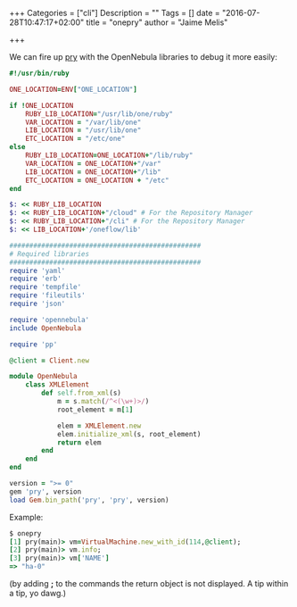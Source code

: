 +++
Categories = ["cli"]
Description = ""
Tags = []
date = "2016-07-28T10:47:17+02:00"
title = "onepry"
author = "Jaime Melis"

+++

We can fire up [pry](https://github.com/pry/pry) with the OpenNebula libraries to debug it more easily:

```ruby
#!/usr/bin/ruby

ONE_LOCATION=ENV["ONE_LOCATION"]

if !ONE_LOCATION
    RUBY_LIB_LOCATION="/usr/lib/one/ruby"
    VAR_LOCATION = "/var/lib/one"
    LIB_LOCATION = "/usr/lib/one"
    ETC_LOCATION = "/etc/one"
else
    RUBY_LIB_LOCATION=ONE_LOCATION+"/lib/ruby"
    VAR_LOCATION = ONE_LOCATION+"/var"
    LIB_LOCATION = ONE_LOCATION+"/lib"
    ETC_LOCATION = ONE_LOCATION + "/etc"
end

$: << RUBY_LIB_LOCATION
$: << RUBY_LIB_LOCATION+"/cloud" # For the Repository Manager
$: << RUBY_LIB_LOCATION+"/cli" # For the Repository Manager
$: << LIB_LOCATION+'/oneflow/lib'

################################################
# Required libraries
################################################
require 'yaml'
require 'erb'
require 'tempfile'
require 'fileutils'
require 'json'

require 'opennebula'
include OpenNebula

require 'pp'

@client = Client.new

module OpenNebula
    class XMLElement
        def self.from_xml(s)
            m = s.match(/^<(\w+)>/)
            root_element = m[1]

            elem = XMLElement.new
            elem.initialize_xml(s, root_element)
            return elem
        end
    end
end

version = ">= 0"
gem 'pry', version
load Gem.bin_path('pry', 'pry', version)
```

Example:

```ruby
$ onepry
[1] pry(main)> vm=VirtualMachine.new_with_id(114,@client);
[2] pry(main)> vm.info;
[3] pry(main)> vm['NAME']
=> "ha-0"
```

(by adding **;** to the commands the return object is not displayed. A tip within a tip, yo dawg.)

